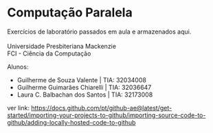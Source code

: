 # Computação Paralela
Exercícios de laboratório passados em aula e armazenados aqui. <br /> <br />
Universidade Presbiteriana Mackenzie <br />
FCI - Ciência da Computação <br /> 

Alunos:
- Guilherme de Souza Valente | TIA: 32034008
- Guilherme Guimarães Chiarelli | TIA: 32036647
- Laura C. Balbachan dos Santos | TIA: 32173008



ver link: https://docs.github.com/pt/github-ae@latest/get-started/importing-your-projects-to-github/importing-source-code-to-github/adding-locally-hosted-code-to-github
